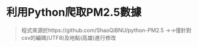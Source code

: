 利用Python爬取PM2.5數據
==============================
> 程式來源於https://github.com/ShaoQiBNU/python-PM2.5 
→→僅針對csv的編碼(UTF8)及地點(高雄)進行修改
